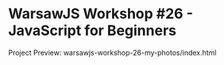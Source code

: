 # WarsawJS Workshop #26 - JavaScript for Beginners

Project Preview: warsawjs-workshop-26-my-photos/index.html
